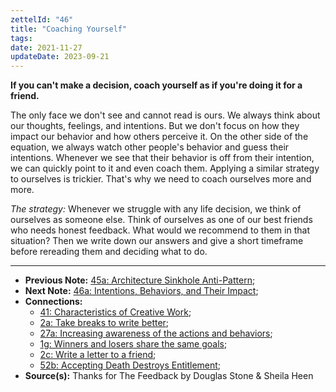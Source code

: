 ```yaml
---
zettelId: "46"
title: "Coaching Yourself"
tags:
date: 2021-11-27
updateDate: 2023-09-21
---
```


**If you can't make a decision, coach yourself as if you're doing it for a friend.**

The only face we don't see and cannot read is ours. We always think about our thoughts, feelings, and intentions. But we don't focus on how they impact our behavior and how others perceive it. On the other side of the equation, we always watch other people's behavior and guess their intentions. Whenever we see that their behavior is off from their intention, we can quickly point to it and even coach them. Applying a similar strategy to ourselves is trickier. That's why we need to coach ourselves more and more.

*The strategy:* Whenever we struggle with any life decision, we think of ourselves as someone else. Think of ourselves as one of our best friends who needs honest feedback. What would we recommend to them in that situation? Then we write down our answers and give a short timeframe before rereading them and deciding what to do.

---

- **Previous Note:** [45a: Architecture Sinkhole Anti-Pattern](/notes/45a/);
- **Next Note:** [46a: Intentions, Behaviors, and Their Impact](/notes/46a/);
- **Connections:**
  - [41: Characteristics of Creative Work](/notes/41/);
  - [2a: Take breaks to write better](/notes/2a/);
  - [27a: Increasing awareness of the actions and behaviors](/notes/27a/);
  - [1g: Winners and losers share the same goals](/notes/1g/);
  - [2c: Write a letter to a friend](/notes/2c/);
  - [52b: Accepting Death Destroys Entitlement](/notes/52b/);
- **Source(s):** Thanks for The Feedback by Douglas Stone & Sheila Heen
